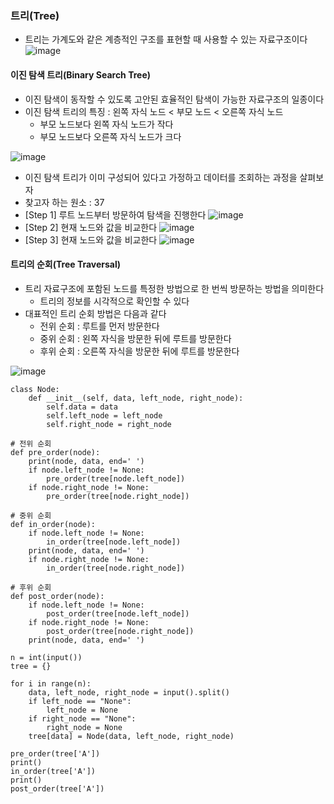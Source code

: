 ### 트리(Tree)

- 트리는 가계도와 같은 계층적인 구조를 표현할 때 사용할 수 있는 자료구조이다
![image](https://user-images.githubusercontent.com/67304980/131254192-2b3d4f72-6046-4262-9636-9351a144b8ff.png)

#### 이진 탐색 트리(Binary Search Tree)
- 이진 탐색이 동작할 수 있도록 고안된 효율적인 탐색이 가능한 자료구조의 일종이다
- 이진 탐색 트리의 특징 : 왼쪽 자식 노드 < 부모 노드 < 오른쪽 자식 노드
  - 부모 노드보다 왼쪽 자식 노드가 작다
  - 부모 노드보다 오른쪽 자식 노드가 크다

![image](https://user-images.githubusercontent.com/67304980/131254326-a1af1912-d1ed-435d-b0bc-1a946508438b.png)

- 이진 탐색 트리가 이미 구성되어 있다고 가정하고 데이터를 조회하는 과정을 살펴보자
- 찾고자 하는 원소 : 37
- [Step 1] 루트 노드부터 방문하여 탐색을 진행한다
![image](https://user-images.githubusercontent.com/67304980/131254402-1f0d87f4-46f4-4ab3-9bf9-1da2c3a63ac6.png)
- [Step 2] 현재 노드와 값을 비교한다
![image](https://user-images.githubusercontent.com/67304980/131254461-097fbe83-95da-4b7d-9804-f360f8709452.png)
- [Step 3] 현재 노드와 값을 비교한다
![image](https://user-images.githubusercontent.com/67304980/131254510-50d3c9ee-ba86-4530-b05a-3942c299b629.png)

#### 트리의 순회(Tree Traversal)
- 트리 자료구조에 포함된 노드를 특정한 방법으로 한 번씩 방문하는 방법을 의미한다
  - 트리의 정보를 시각적으로 확인할 수 있다
- 대표적인 트리 순회 방법은 다음과 같다
  - 전위 순회 : 루트를 먼저 방문한다
  - 중위 순회 : 왼쪽 자식을 방문한 뒤에 루트를 방문한다
  - 후위 순회 : 오른쪽 자식을 방문한 뒤에 루트를 방문한다

![image](https://user-images.githubusercontent.com/67304980/131254605-7af0138b-64d2-4ec9-89fc-b629b0d05352.png)

```
class Node:
    def __init__(self, data, left_node, right_node):   
        self.data = data
        self.left_node = left_node
        self.right_node = right_node

# 전위 순회
def pre_order(node):
    print(node, data, end=' ')
    if node.left_node != None:
        pre_order(tree[node.left_node])
    if node.right_node != None:
        pre_order(tree[node.right_node])

# 중위 순회
def in_order(node):
    if node.left_node != None:
        in_order(tree[node.left_node])
    print(node, data, end=' ')
    if node.right_node != None:
        in_order(tree[node.right_node])
        
# 후위 순회
def post_order(node):
    if node.left_node != None:
        post_order(tree[node.left_node])
    if node.right_node != None:
        post_order(tree[node.right_node])
    print(node, data, end=' ')
    
n = int(input())
tree = {}

for i in range(n):
    data, left_node, right_node = input().split()
    if left_node == "None":
        left_node = None
    if right_node == "None":
        right_node = None
    tree[data] = Node(data, left_node, right_node)
    
pre_order(tree['A'])
print()
in_order(tree['A'])
print()
post_order(tree['A'])
```









